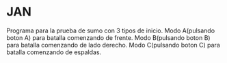 # JAN
Programa para la prueba de sumo con 3 tipos de inicio.
Modo A(pulsando boton A) para batalla comenzando de frente.
Modo B(pulsando boton B) para batalla comenzando de lado derecho.
Modo C(pulsando boton C) para batalla comenzando de espaldas.
